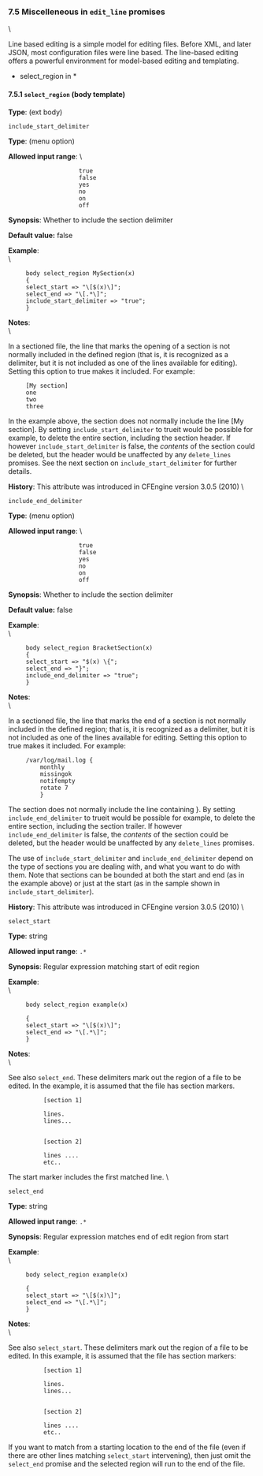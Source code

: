 ### 7.5 Miscelleneous in `edit_line` promises

\

Line based editing is a simple model for editing files. Before XML, and
later JSON, most configuration files were line based. The line-based
editing offers a powerful environment for model-based editing and
templating.

-   select\_region in \*

#### 7.5.1 `select_region` (body template)

**Type**: (ext body)

`include_start_delimiter`

**Type**: (menu option)

**Allowed input range**: \

                        true
                        false
                        yes
                        no
                        on
                        off

**Synopsis**: Whether to include the section delimiter

**Default value:** false

**Example**:\
 \

         
         body select_region MySection(x)
         {
         select_start => "\[$(x)\]";
         select_end => "\[.*\]";
         include_start_delimiter => "true";
         }
         

**Notes**:\
 \

In a sectioned file, the line that marks the opening of a section is not
normally included in the defined region (that is, it is recognized as a
delimiter, but it is not included as one of the lines available for
editing). Setting this option to true makes it included. For example:

         [My section]
         one
         two
         three

In the example above, the section does not normally include the line [My
section]. By setting `include_start_delimiter` to trueit would be
possible for example, to delete the entire section, including the
section header. If however `include_start_delimiter` is false, the
*contents* of the section could be deleted, but the header would be
unaffected by any `delete_lines` promises. See the next section on
`include_start_delimiter` for further details.

**History**: This attribute was introduced in CFEngine version 3.0.5
(2010) \

`include_end_delimiter`

**Type**: (menu option)

**Allowed input range**: \

                        true
                        false
                        yes
                        no
                        on
                        off

**Synopsis**: Whether to include the section delimiter

**Default value:** false

**Example**:\
 \

         
         body select_region BracketSection(x)
         {
         select_start => "$(x) \{";
         select_end => "}";
         include_end_delimiter => "true";
         }
         

**Notes**:\
 \

In a sectioned file, the line that marks the end of a section is not
normally included in the defined region; that is, it is recognized as a
delimiter, but it is not included as one of the lines available for
editing. Setting this option to true makes it included. For example:

         /var/log/mail.log {
             monthly
             missingok
             notifempty
             rotate 7
             }

The section does not normally include the line containing }. By setting
`include_end_delimiter` to trueit would be possible for example, to
delete the entire section, including the section trailer. If however
`include_end_delimiter` is false, the *contents* of the section could be
deleted, but the header would be unaffected by any `delete_lines`
promises.

The use of `include_start_delimiter` and `include_end_delimiter` depend
on the type of sections you are dealing with, and what you want to do
with them. Note that sections can be bounded at both the start and end
(as in the example above) or just at the start (as in the sample shown
in `include_start_delimiter`).

**History**: This attribute was introduced in CFEngine version 3.0.5
(2010) \

`select_start`

**Type**: string

**Allowed input range**: `.*`

**Synopsis**: Regular expression matching start of edit region

**Example**:\
 \

         
         body select_region example(x)
         
         {
         select_start => "\[$(x)\]";
         select_end => "\[.*\]";
         }
         

**Notes**:\
 \

See also `select_end`. These delimiters mark out the region of a file to
be edited. In the example, it is assumed that the file has section
markers.

              [section 1]
              
              lines.
              lines...
              
              
              [section 2]
              
              lines ....
              etc..
              

The start marker includes the first matched line. \

`select_end`

**Type**: string

**Allowed input range**: `.*`

**Synopsis**: Regular expression matches end of edit region from start

**Example**:\
 \

         
         body select_region example(x)
         
         {
         select_start => "\[$(x)\]";
         select_end => "\[.*\]";
         }
         

**Notes**:\
 \

See also `select_start`. These delimiters mark out the region of a file
to be edited. In this example, it is assumed that the file has section
markers:

              [section 1]
              
              lines.
              lines...
              
              
              [section 2]
              
              lines ....
              etc..
              

If you want to match from a starting location to the end of the file
(even if there are other lines matching `select_start` intervening),
then just omit the `select_end` promise and the selected region will run
to the end of the file.
